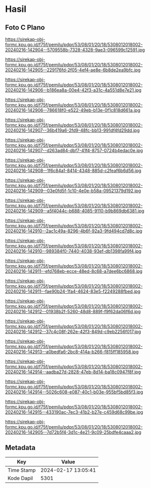 # Hasil

## Foto C Plano

https://sirekap-obj-formc.kpu.go.id/f75f/pemilu/pdpr/53/08/01/20/18/5308012018002-20240216-142904--5709558b-7328-4328-9ae3-096599c12591.jpg

https://sirekap-obj-formc.kpu.go.id/f75f/pemilu/pdpr/53/08/01/20/18/5308012018002-20240216-142905--229176fd-2f05-4ef4-ae8e-6b8de2ea9bfc.jpg

https://sirekap-obj-formc.kpu.go.id/f75f/pemilu/pdpr/53/08/01/20/18/5308012018002-20240216-142906--b186ea8a-00e4-42f3-a31c-4a551d8e7e21.jpg

https://sirekap-obj-formc.kpu.go.id/f75f/pemilu/pdpr/53/08/01/20/18/5308012018002-20240216-142906--786618f0-e522-49eb-b13e-0f1c818d661a.jpg

https://sirekap-obj-formc.kpu.go.id/f75f/pemilu/pdpr/53/08/01/20/18/5308012018002-20240216-142907--36b419a6-2fd9-48fc-bb13-991df4fd29dd.jpg

https://sirekap-obj-formc.kpu.go.id/f75f/pemilu/pdpr/53/08/01/20/18/5308012018002-20240216-142907--d263ad84-dbf7-41f4-8757-0724b4edac0e.jpg

https://sirekap-obj-formc.kpu.go.id/f75f/pemilu/pdpr/53/08/01/20/18/5308012018002-20240216-142908--1f6c84a1-8414-4348-885d-c2feaf6b6d56.jpg

https://sirekap-obj-formc.kpu.go.id/f75f/pemilu/pdpr/53/08/01/20/18/5308012018002-20240216-142909--03e0fd5f-1c10-4e0e-b58a-09521379d192.jpg

https://sirekap-obj-formc.kpu.go.id/f75f/pemilu/pdpr/53/08/01/20/18/5308012018002-20240216-142909--a5f4044c-b688-4085-9110-b9b869db6381.jpg

https://sirekap-obj-formc.kpu.go.id/f75f/pemilu/pdpr/53/08/01/20/18/5308012018002-20240216-142910--2ac1c49a-8296-4b6f-92a3-9fd494cd7d8c.jpg

https://sirekap-obj-formc.kpu.go.id/f75f/pemilu/pdpr/53/08/01/20/18/5308012018002-20240216-142910--989384f0-7440-4038-93ef-db1398fa99f4.jpg

https://sirekap-obj-formc.kpu.go.id/f75f/pemilu/pdpr/53/08/01/20/18/5308012018002-20240216-142911--efd768eb-ecce-48ed-8c68-a7dee6bc6868.jpg

https://sirekap-obj-formc.kpu.go.id/f75f/pemilu/pdpr/53/08/01/20/18/5308012018002-20240216-142911--fae90b24-1fa4-4624-83e5-f2249288fbed.jpg

https://sirekap-obj-formc.kpu.go.id/f75f/pemilu/pdpr/53/08/01/20/18/5308012018002-20240216-142912--01938b2f-5260-48d8-889f-f9f62da06f6d.jpg

https://sirekap-obj-formc.kpu.go.id/f75f/pemilu/pdpr/53/08/01/20/18/5308012018002-20240216-142912--37c4c08f-262e-42f3-849d-c9eb2256f017.jpg

https://sirekap-obj-formc.kpu.go.id/f75f/pemilu/pdpr/53/08/01/20/18/5308012018002-20240216-142913--a0bedfa6-2bc8-414a-b266-f815ff185958.jpg

https://sirekap-obj-formc.kpu.go.id/f75f/pemilu/pdpr/53/08/01/20/18/5308012018002-20240216-142914--aadba27d-2828-47eb-8d14-ba18c0947f8f.jpg

https://sirekap-obj-formc.kpu.go.id/f75f/pemilu/pdpr/53/08/01/20/18/5308012018002-20240216-142914--5026c608-e087-40c1-b03e-955bf5bd85f3.jpg

https://sirekap-obj-formc.kpu.go.id/f75f/pemilu/pdpr/53/08/01/20/18/5308012018002-20240216-142915--433190ac-7ec3-41b2-b27e-c459d68c99be.jpg

https://sirekap-obj-formc.kpu.go.id/f75f/pemilu/pdpr/53/08/01/20/18/5308012018002-20240216-142905--7d72b5f4-3d1c-4e21-9c09-25bdfe4caaa2.jpg


## Metadata

| Key        | Value               |
| ---------- | ------------------- |
| Time Stamp | 2024-02-17 13:05:41 |
| Kode Dapil | 5301                |



